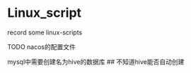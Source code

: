 # Linux_script
record some linux-scripts


  TODO nacos的配置文件


mysql中需要创建名为hive的数据库 ## 不知道hive能否自动创建
